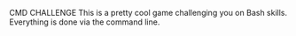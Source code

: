 CMD CHALLENGE
This is a pretty cool game challenging you on Bash skills. 
Everything is done via the command line.
